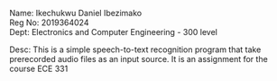 Name: Ikechukwu Daniel Ibezimako  <br>
Reg No: 2019364024 <br>
Dept: Electronics and Computer Engineering - 300 level <br>

Desc: This is a simple speech-to-text recognition program that take prerecorded audio files as an input source.
It is an assignment for the course ECE 331
